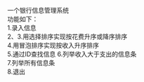一个银行信息管理系统  
功能如下：  
1.录入信息  
2、3.用选择排序实现按花费升序或降序排序   
4.用冒泡排序实现按收入升序排序  
5.通过ID查找信息
6.列举收入大于支出的信息条  
7.列举所有信息条  
8.退出  
